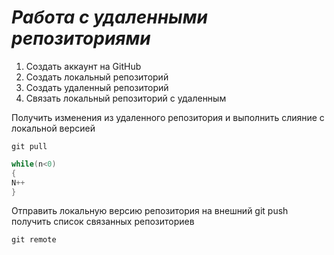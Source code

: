 # ***Работа с удаленными репозиториями***

1. Создать аккаунт на GitHub
2. Создать локальный репозиторий
3. Создать удаленный репозиторий
4. Связать локальный репозиторий с удаленным

Получить изменения из удаленного репозитория и выполнить слияние с локальной версией
```
git pull
```
```C#
while(n<0)
{
N++
}
```
Отправить локальную версию репозитория на внешний git push
 получить список связанных репозиториев
 ```
git remote
```
